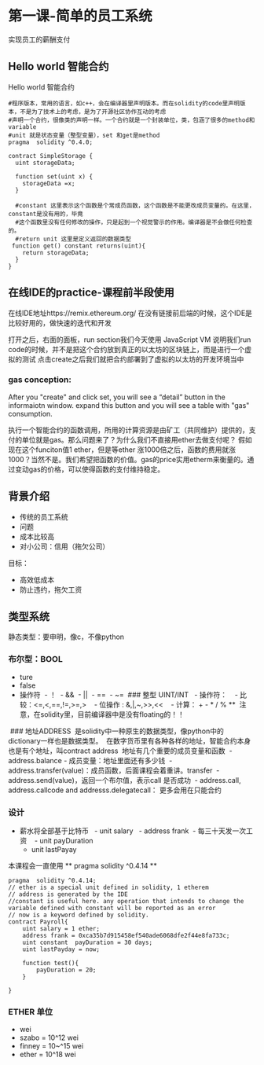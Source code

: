 # 第一课-简单的员工系统
实现员工的薪酬支付
## Hello world 智能合约

 Hello world 智能合约
 
```  
#程序版本，常用的语言，如c++，会在编译器里声明版本。而在solidity的code里声明版本，不是为了技术上的考虑，是为了开源社区协作互动的考虑
#声明一个合约，很像类的声明一样。一个合约就是一个封装单位，类，包涵了很多的method和variable
#unit 就是状态变量（整型变量），set 和get是method
pragma  solidity ^0.4.0;

contract SimpleStorage {
  uint storageData;
  
  function set(uint x) {
    storageData =x;
  }
  
  #constant 这里表示这个函数是个常成员函数，这个函数是不能更改成员变量的。在这里，constant是没有用的，毕竟
  #这个函数里没有任何修改的操作，只是起到一个视觉警示的作用。编译器是不会做任何检查的。
  #return unit 这里是定义返回的数据类型
 function get() constant returns(uint){
    return storageData; 
  }
}
```

## 在线IDE的practice-课程前半段使用
在线IDE地址https://remix.ethereum.org/
在没有链接前后端的时候，这个IDE是比较好用的，做快速的迭代和开发

打开之后，右面的面板，run section我们今天使用 JavaScript VM
说明我们run code的时候，并不是把这个合约放到真正的以太坊的区块链上，而是进行一个虚拟的测试
点击create之后我们就把合约部署到了虚拟的以太坊的开发环境当中

### gas conception:
After you "create" and click set, you will see a “detail” button in the informaiotn window. expand this button and you will see a table with  "gas" consumption.

执行一个智能合约的函数调用，所用的计算资源是由矿工（共同维护）提供的，支付的单位就是gas。那么问题来了？为什么我们不直接用ether去做支付呢？
假如现在这个funciton值1 ether，但是等ether 涨1000倍之后，函数的费用就涨1000？当然不是。我们希望把函数的价值。gas的price实用etherm来衡量的。通过变动gas的价格，可以使得函数的支付维持稳定。


## 背景介绍
- 传统的员工系统
- 问题
 - 成本比较高
 -  对小公司：信用（拖欠公司）
 
 目标：
 - 高效低成本
 - 防止违约，拖欠工资
 
## 类型系统
 静态类型：要申明，像c，不像python
 
 ### 布尔型：BOOL
 - ture
 - false
 - 操作符
  - ！
  - &&
  - ||
  - ==
  - ~=
  ### 整型 UINT/INT
   - 操作符：
    - 比较：<=,<,==,!=,>=,>
    - 位操作 : &,|,~,>>,<<
    - 计算： + - * / % **
  注意，在solidity里，目前编译器中是没有floating的！！
  
  ### 地址ADDRESS
  是solidity中一种原生的数据类型，像python中的dictionary一样也是数据类型。
  在数字货币里有各种各样的地址，智能合约本身也是有个地址，叫contract address
  地址有几个重要的成员变量和函数
  - address.balance - 成员变量：地址里面还有多少钱
  - address.transfer(value)：成员函数，后面课程会着重讲。transfer
  - address.send(value)，返回一个布尔值，表示call 是否成功
  - address.call, address.callcode and addresss.delegatecall： 更多会用在只能合约
 
 ### 设计
 - 薪水将全部基于比特币
   - unit salary
   - address frank
  - 每三十天发一次工资
    - unit payDuration
    - unit lastPayay
    
本课程会一直使用 ** pragma solidity ^0.4.14 **
    
```
pragma  solidity ^0.4.14;
// ether is a special unit defined in solidity, 1 etherem
// address is generated by the IDE
//constant is useful here. any operation that intends to change the variable defined with constant will be reported as an error
// now is a keyword defined by solidity.
contract Payroll{
    uint salary = 1 ether;
    address frank = 0xca35b7d915458ef540ade6068dfe2f44e8fa733c;
    uint constant  payDuration = 30 days;
    uint lastPayday = now;
    
    function test(){
        payDuration = 20;
    }
    
}
```
### ETHER 单位
- wei
- szabo = 10^12 wei
- finney = 10~^15 wei
- ether = 10^18 wei

 
